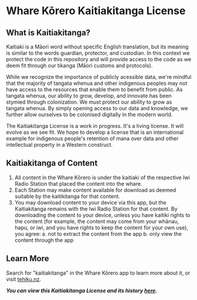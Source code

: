 # Whare Kōrero Kaitiakitanga License #

## What is Kaitiakitanga?
Kaitiaki is a Māori word without specific English translation, but its meaning is similar to the words guardian, protector, and custodian. In this context we protect the code in this repository and will provide access to the code as we deem fit through our tikanga (Māori customs and protocols).

While we recognize the importance of publicly acessible data, we're mindful that the majority of tangata whenua and other indigenous peoples may not have access to the resources that enable them to benefit from public. As tangata whenua, our ability to grow, develop, and innovate has been stymied through colonization. We must protect our ability to grow as tangata whenua. By simply opening access to our data and knowledge, we further allow ourselves to be colonised digitally in the modern world.

The Kaitiakitanga License is a work in progress. It's a living license. It will evolve as we see fit. We hope to develop a license that is an international example for indigenous people's retention of mana over data and other intellectual property in a Western construct.

## Kaitiakitanga of Content ##

  1. All content in the Whare Kōrero is under the kaitiaki of the respective Iwi Radio Station that placed the content into the whare.
  2. Each Station may make content available for download as deemed suitable by the kaitikitanga for that content.
  3. You may download content to your device via this app, but the Kaitiakitanga remains with the Iwi Radio Station for that content. By downloading the content to your device, unless you have kaitiki rights to the content (for example, the content may come from your whānau, hapu, or iwi, and you have rights to keep the content for your own use), you agree:
    a. not to extract the content from the app
    b. only view the content through the app

## Learn More

Search for "kaitiakitanga" in the Whare Kōrero app to learn more about it, or visit [tehiku.nz](https://tehiku.nz/search?q=kaitiakitanga).

***You can view this Kaitiakitanga License and its history [here](https://github.com/TeHikuMedia/Kaitiakitanga-License/blob/tumu/wharekorero_app.md).***
